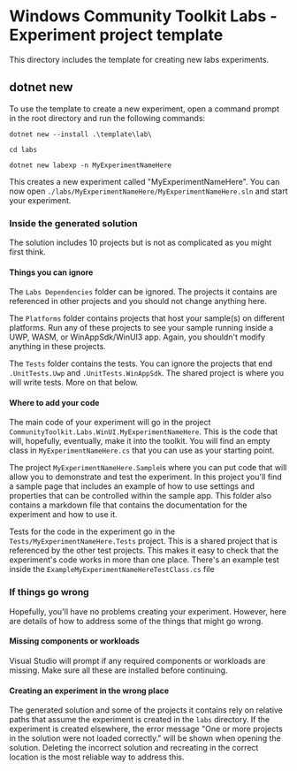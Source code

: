 # Windows Community Toolkit Labs - Experiment project template

This directory includes the template for creating new labs experiments.

## dotnet new

To use the template to create a new experiment, open a command prompt in the root directory and run the following commands:

```ascii
dotnet new --install .\template\lab\

cd labs

dotnet new labexp -n MyExperimentNameHere
```

This creates a new experiment called "MyExperimentNameHere".
You can now open `./labs/MyExperimentNameHere/MyExperimentNameHere.sln` and start your experiment.

### Inside the generated solution

The solution includes 10 projects but is not as complicated as you might first think.

#### Things you can ignore

The `Labs Dependencies` folder can be ignored. The projects it contains are referenced in other projects and you should not change anything here.

The `Platforms` folder contains projects that host your sample(s) on different platforms. Run any of these projects to see your sample running inside a UWP, WASM, or WinAppSdk/WinUI3 app. Again, you shouldn't modify anything in these projects.

The `Tests` folder contains the tests. You can ignore the projects that end `.UnitTests.Uwp` and `.UnitTests.WinAppSdk`. The shared project is where you will write tests. More on that below.

#### Where to add your code

The main code of your experiment will go in the project `CommunityToolkit.Labs.WinUI.MyExperimentNameHere`. This is the code that will, hopefully, eventually, make it into the toolkit.
You will find an empty class in `MyExperimentNameHere.cs` that you can use as your starting point.

The project `MyExperimentNameHere.Sample`is where you can put code that will allow you to demonstrate and test the experiment. In this project you'll find a sample page that includes an example of how to use settings and properties that can be controlled within the sample app. This folder also contains a markdown file that contains the documentation for the experiment and how to use it.

Tests for the code in the experiment go in the `Tests/MyExperimentNameHere.Tests` project. This is a shared project that is referenced by the other test projects. This makes it easy to check that the experiment's code works in more than one place. There's an example test inside the `ExampleMyExperimentNameHereTestClass.cs` file

### If things go wrong

Hopefully, you'll have no problems creating your experiment. However, here are details of how to address some of the things that might go wrong.

#### Missing components or workloads

Visual Studio will prompt if any required components or workloads are missing. Make sure all these are installed before continuing.

#### Creating an experiment in the wrong place

The generated solution and some of the projects it contains rely on relative paths that assume the experiment is created in the `labs` directory. If the experiment is created elsewhere, the error message "One or more projects in the solution were not loaded correctly." will be shown when opening the solution. Deleting the incorrect solution and recreating in the correct location is the most reliable way to address this.
